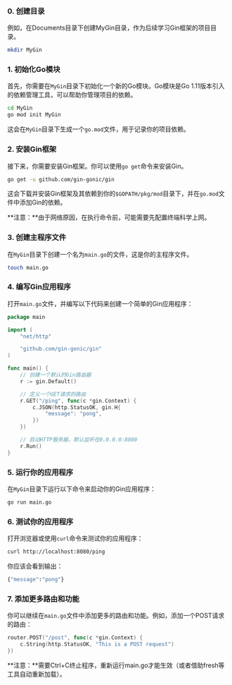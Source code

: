 ### 0. 创建目录

例如，在Documents目录下创建MyGin目录，作为后续学习Gin框架的项目目录。

```bash
mkdir MyGin
```



### 1. 初始化Go模块

首先，你需要在`MyGin`目录下初始化一个新的Go模块。Go模块是Go 1.11版本引入的依赖管理工具，可以帮助你管理项目的依赖。

```bash
cd MyGin
go mod init MyGin
```

这会在`MyGin`目录下生成一个`go.mod`文件，用于记录你的项目依赖。



### 2. 安装Gin框架

接下来，你需要安装Gin框架。你可以使用`go get`命令来安装Gin。

```bash
go get -u github.com/gin-gonic/gin
```

这会下载并安装Gin框架及其依赖到你的`$GOPATH/pkg/mod`目录下，并在`go.mod`文件中添加Gin的依赖。

**注意：**由于网络原因，在执行命令前，可能需要先配置终端科学上网。



### 3. 创建主程序文件

在`MyGin`目录下创建一个名为`main.go`的文件，这是你的主程序文件。

```bash
touch main.go
```



### 4. 编写Gin应用程序

打开`main.go`文件，并编写以下代码来创建一个简单的Gin应用程序：

```go
package main

import (
	"net/http"

	"github.com/gin-gonic/gin"
)

func main() {
	// 创建一个默认的Gin路由器
	r := gin.Default()

	// 定义一个GET请求的路由
	r.GET("/ping", func(c *gin.Context) {
		c.JSON(http.StatusOK, gin.H{
			"message": "pong",
		})
	})

	// 启动HTTP服务器，默认监听在0.0.0.0:8080
	r.Run()
}
```



### 5. 运行你的应用程序

在`MyGin`目录下运行以下命令来启动你的Gin应用程序：

```bash
go run main.go
```



### 6. 测试你的应用程序

打开浏览器或使用`curl`命令来测试你的应用程序：

```bash
curl http://localhost:8080/ping
```

你应该会看到输出：

```bash
{"message":"pong"}
```



### 7. 添加更多路由和功能

你可以继续在`main.go`文件中添加更多的路由和功能。例如，添加一个POST请求的路由：

```go
router.POST("/post", func(c *gin.Context) {
    c.String(http.StatusOK, "This is a POST request")
})
```

**注意：**需要Ctrl+C终止程序，重新运行main.go才能生效（或者借助fresh等工具自动重新加载）。

